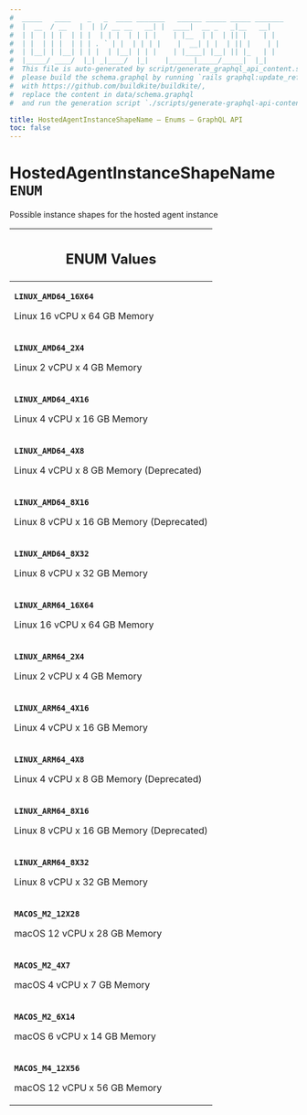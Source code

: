 ```yaml
---
#  _____   ____    _   _  ____ _______   ______ _____ _____ _______
#  |  __  / __   |  | |/ __ __   __| |  ____|  __ _   _|__   __|
#  | |  | | |  | | |  | | |  | | | |    | |__  | |  | || |    | |
#  | |  | | |  | | | . ` | |  | | | |    |  __| | |  | || |    | |
#  | |__| | |__| | | |  | |__| | | |    | |____| |__| || |_   | |
#  |_____/ ____/  |_| _|____/  |_|    |______|_____/_____|  |_|
#  This file is auto-generated by script/generate_graphql_api_content.sh,
#  please build the schema.graphql by running `rails graphql:update_reference_schema`
#  with https://github.com/buildkite/buildkite/,
#  replace the content in data/schema.graphql
#  and run the generation script `./scripts/generate-graphql-api-content.sh`.

title: HostedAgentInstanceShapeName – Enums – GraphQL API
toc: false
---
```

<!-- vale off -->
<h1 class="has-pills">
  HostedAgentInstanceShapeName
  <span data-algolia-exclude><span class="pill pill--enum pill--normal-case pill--large"><code>ENUM</code></span></span>
</h1>
<!-- vale on -->


Possible instance shapes for the hosted agent instance









<table class="responsive-table responsive-table--single-column-rows">
  <thead>
    <th>
      <h2 data-algolia-exclude>ENUM Values</h2>
    </th>
  </thead>
  <tbody>
    <tr><td><p><strong><code>LINUX_AMD64_16X64</code></strong></p><p>Linux 16 vCPU x 64 GB Memory</p></td></tr><tr><td><p><strong><code>LINUX_AMD64_2X4</code></strong></p><p>Linux 2 vCPU x 4 GB Memory</p></td></tr><tr><td><p><strong><code>LINUX_AMD64_4X16</code></strong></p><p>Linux 4 vCPU x 16 GB Memory</p></td></tr><tr><td><p><strong><code>LINUX_AMD64_4X8</code></strong></p><p>Linux 4 vCPU x 8 GB Memory (Deprecated)</p></td></tr><tr><td><p><strong><code>LINUX_AMD64_8X16</code></strong></p><p>Linux 8 vCPU x 16 GB Memory (Deprecated)</p></td></tr><tr><td><p><strong><code>LINUX_AMD64_8X32</code></strong></p><p>Linux 8 vCPU x 32 GB Memory</p></td></tr><tr><td><p><strong><code>LINUX_ARM64_16X64</code></strong></p><p>Linux 16 vCPU x 64 GB Memory</p></td></tr><tr><td><p><strong><code>LINUX_ARM64_2X4</code></strong></p><p>Linux 2 vCPU x 4 GB Memory</p></td></tr><tr><td><p><strong><code>LINUX_ARM64_4X16</code></strong></p><p>Linux 4 vCPU x 16 GB Memory</p></td></tr><tr><td><p><strong><code>LINUX_ARM64_4X8</code></strong></p><p>Linux 4 vCPU x 8 GB Memory (Deprecated)</p></td></tr><tr><td><p><strong><code>LINUX_ARM64_8X16</code></strong></p><p>Linux 8 vCPU x 16 GB Memory (Deprecated)</p></td></tr><tr><td><p><strong><code>LINUX_ARM64_8X32</code></strong></p><p>Linux 8 vCPU x 32 GB Memory</p></td></tr><tr><td><p><strong><code>MACOS_M2_12X28</code></strong></p><p>macOS 12 vCPU x 28 GB Memory</p></td></tr><tr><td><p><strong><code>MACOS_M2_4X7</code></strong></p><p>macOS 4 vCPU x 7 GB Memory</p></td></tr><tr><td><p><strong><code>MACOS_M2_6X14</code></strong></p><p>macOS 6 vCPU x 14 GB Memory</p></td></tr><tr><td><p><strong><code>MACOS_M4_12X56</code></strong></p><p>macOS 12 vCPU x 56 GB Memory</p></td></tr>
  </tbody>
</table>
